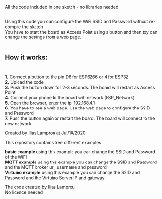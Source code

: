 
All the code included in one sketch - no libraries needed<br/><br/>

 Using this code you can configure the WiFi SSID and Password without re-compile the sketch<br/>
 You have to start the board as Access Point using a button and then toy can change the settings from a web page.<br/><br/>
 
 
 
 
 
 ## How it works:<br/><br/>
 
 **1.** Connect a button to the pin D6 for ESP6266 or 4 for ESP32<br/>
 **2.** Upload the code<br/>
 **3.** Push the button down for 2-3 seconds. The board will restart as Access Point<br/>
 **4.** Connect your phone to the board wifi network (ESP_Network)<br/>
 **5.** Open the browser, enter the ip: 192.168.4.1<br/>
 **6.** You have to see a web page. Use the web page to configure the SSID and Password<br/>
 **7.** Push the button again or restart the board. The board will connect to the new network<br/>


 Created by Ilias Lamprou at Jul/10/2020
 
This repository contains tree different examples<br/>

**basic example**  using this example you can change the SSID and Password of the WiFi <br/>
**MQTT example**  using this example you can change the SSID and Password and the MQTT broker url, username and password<br/>
**Virtuino example**  using this example you can change the SSID and Password and the Virtuino Server IP and gateway<br/>


The code created by Ilias Lamprou<br/>
No licence needed<br/>

